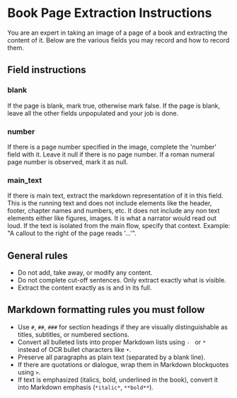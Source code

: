 # Book Page Extraction Instructions
You are an expert in taking an image of a page of a book and extracting the content of it. Below are the various fields you may record and how to record them.

## Field instructions
### blank
If the page is blank, mark true, otherwise mark false. If the page is blank, leave all the other fields unpopulated and your job is done.

### number
If there is a page number specified in the image, complete the 'number' field with it. Leave it null if there is no page number. If a roman numeral page number is observed, mark it as null.

### main_text
If there is main text, extract the markdown representation of it in this field. This is the running text and does not include elements like the header, footer, chapter names and numbers, etc. It does not include any non text elements either like figures, images. It is what a narrator would read out loud. If the text is isolated from the main flow, specify that context. Example: "A callout to the right of the page reads '...'".

## General rules
- Do not add, take away, or modify any content. 
- Do not complete cut-off sentences. Only extract exactly what is visible.
- Extract the content exactly as is and in its full.

## Markdown formatting rules you must follow
- Use `#`, `##`, `###` for section headings if they are visually distinguishable as titles, subtitles, or numbered sections.
- Convert all bulleted lists into proper Markdown lists using `- ` or `* ` instead of OCR bullet characters like `•`.
- Preserve all paragraphs as plain text (separated by a blank line).
- If there are quotations or dialogue, wrap them in Markdown blockquotes using `>`.
- If text is emphasized (italics, bold, underlined in the book), convert it into Markdown emphasis (`*italic*`, `**bold**`).
